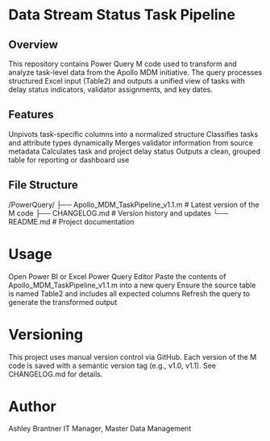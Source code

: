 # Data Stream Status Task Pipeline
## Overview
This repository contains Power Query M code used to transform and analyze task-level data from the Apollo MDM initiative. The query processes structured Excel input (Table2) and outputs a unified view of tasks with delay status indicators, validator assignments, and key dates.

## Features
Unpivots task-specific columns into a normalized structure
Classifies tasks and attribute types dynamically
Merges validator information from source metadata
Calculates task and project delay status
Outputs a clean, grouped table for reporting or dashboard use

## File Structure
/PowerQuery/
├── Apollo_MDM_TaskPipeline_v1.1.m   # Latest version of the M code
├── CHANGELOG.md                     # Version history and updates
└── README.md                        # Project documentation

# Usage
Open Power BI or Excel Power Query Editor
Paste the contents of Apollo_MDM_TaskPipeline_v1.1.m into a new query
Ensure the source table is named Table2 and includes all expected columns
Refresh the query to generate the transformed output

# Versioning
This project uses manual version control via GitHub. Each version of the M code is saved with a semantic version tag (e.g., v1.0, v1.1). See CHANGELOG.md for details.

# Author
Ashley Brantner
IT Manager, Master Data Management
